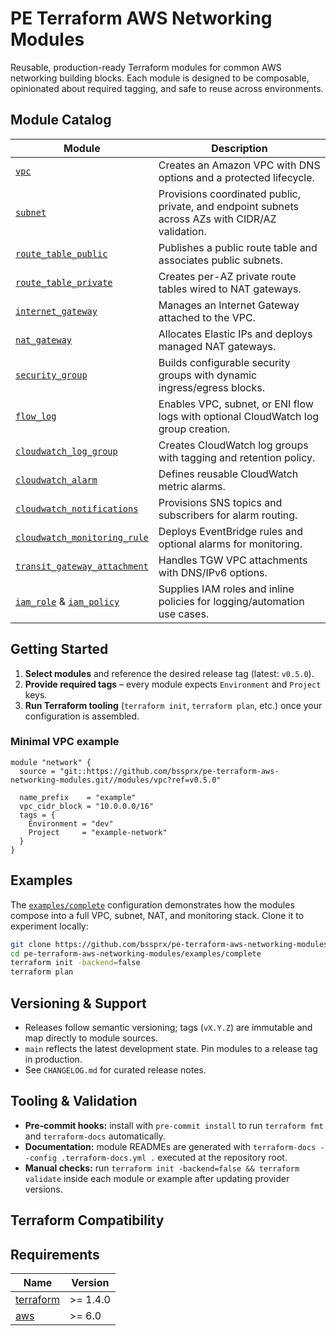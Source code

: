 # PE Terraform AWS Networking Modules

Reusable, production-ready Terraform modules for common AWS networking building blocks. Each module is designed to be composable, opinionated about required tagging, and safe to reuse across environments.

## Module Catalog

| Module | Description |
|--------|-------------|
| [`vpc`](modules/vpc) | Creates an Amazon VPC with DNS options and a protected lifecycle. |
| [`subnet`](modules/subnet) | Provisions coordinated public, private, and endpoint subnets across AZs with CIDR/AZ validation. |
| [`route_table_public`](modules/route_table_public) | Publishes a public route table and associates public subnets. |
| [`route_table_private`](modules/route_table_private) | Creates per-AZ private route tables wired to NAT gateways. |
| [`internet_gateway`](modules/internet_gateway) | Manages an Internet Gateway attached to the VPC. |
| [`nat_gateway`](modules/nat_gateway) | Allocates Elastic IPs and deploys managed NAT gateways. |
| [`security_group`](modules/security_group) | Builds configurable security groups with dynamic ingress/egress blocks. |
| [`flow_log`](modules/flow_log) | Enables VPC, subnet, or ENI flow logs with optional CloudWatch log group creation. |
| [`cloudwatch_log_group`](modules/cloudwatch_log_group) | Creates CloudWatch log groups with tagging and retention policy. |
| [`cloudwatch_alarm`](modules/cloudwatch_alarm) | Defines reusable CloudWatch metric alarms. |
| [`cloudwatch_notifications`](modules/cloudwatch_notifications) | Provisions SNS topics and subscribers for alarm routing. |
| [`cloudwatch_monitoring_rule`](modules/cloudwatch_monitoring_rule) | Deploys EventBridge rules and optional alarms for monitoring. |
| [`transit_gateway_attachment`](modules/transit_gateway_attachment) | Handles TGW VPC attachments with DNS/IPv6 options. |
| [`iam_role`](modules/iam_role) & [`iam_policy`](modules/iam_policy) | Supplies IAM roles and inline policies for logging/automation use cases. |

## Getting Started

1. **Select modules** and reference the desired release tag (latest: `v0.5.0`).
2. **Provide required tags** – every module expects `Environment` and `Project` keys.
3. **Run Terraform tooling** (`terraform init`, `terraform plan`, etc.) once your configuration is assembled.

### Minimal VPC example

```hcl
module "network" {
  source = "git::https://github.com/bssprx/pe-terraform-aws-networking-modules.git//modules/vpc?ref=v0.5.0"

  name_prefix    = "example"
  vpc_cidr_block = "10.0.0.0/16"
  tags = {
    Environment = "dev"
    Project     = "example-network"
  }
}
```

## Examples

The [`examples/complete`](examples/complete) configuration demonstrates how the modules compose into a full VPC, subnet, NAT, and monitoring stack. Clone it to experiment locally:

```bash
git clone https://github.com/bssprx/pe-terraform-aws-networking-modules.git
cd pe-terraform-aws-networking-modules/examples/complete
terraform init -backend=false
terraform plan
```

## Versioning & Support

- Releases follow semantic versioning; tags (`vX.Y.Z`) are immutable and map directly to module sources.
- `main` reflects the latest development state. Pin modules to a release tag in production.
- See `CHANGELOG.md` for curated release notes.

## Tooling & Validation

- **Pre-commit hooks:** install with `pre-commit install` to run `terraform fmt` and `terraform-docs` automatically.
- **Documentation:** module READMEs are generated with `terraform-docs --config .terraform-docs.yml .` executed at the repository root.
- **Manual checks:** run `terraform init -backend=false && terraform validate` inside each module or example after updating provider versions.

## Terraform Compatibility

<!-- BEGIN_TF_DOCS -->
## Requirements

| Name | Version |
|------|---------|
| <a name="requirement_terraform"></a> [terraform](#requirement\_terraform) | >= 1.4.0 |
| <a name="requirement_aws"></a> [aws](#requirement\_aws) | >= 6.0 |
<!-- END_TF_DOCS -->
